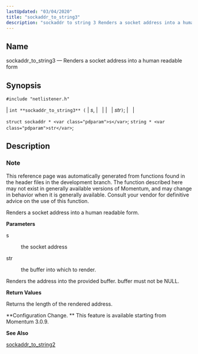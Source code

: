 ```yaml
---
lastUpdated: "03/04/2020"
title: "sockaddr_to_string3"
description: "sockaddr to string 3 Renders a socket address into a human readable form int sockaddr to string 3 s str struct sockaddr s string str This reference page was automatically generated from functions found in the header files in the development branch The function described here may not exist in..."
---
```


<a name="apis.sockaddr_to_string3"></a> 
## Name

sockaddr_to_string3 — Renders a socket address into a human readable form

## Synopsis

`#include "netlistener.h"`

| `int **sockaddr_to_string3** (` | <var class="pdparam">s</var>, |   |
|   | <var class="pdparam">str</var>`)`; |   |

`struct sockaddr * <var class="pdparam">s</var>`;
`string * <var class="pdparam">str</var>`;<a name="idp62210832"></a> 
## Description

### Note

This reference page was automatically generated from functions found in the header files in the development branch. The function described here may not exist in generally available versions of Momentum, and may change in behavior when it is generally available. Consult your vendor for definitive advice on the use of this function.

Renders a socket address into a human readable form.

**<a name="idp62213712"></a> Parameters**

<dl class="variablelist">

<dt>s</dt>

<dd>

the socket address

</dd>

<dt>str</dt>

<dd>

the buffer into which to render.

</dd>

</dl>

Renders the address into the provided buffer. buffer must not be NULL.

**<a name="idp62218800"></a> Return Values**

Returns the length of the rendered address.

**Configuration Change. ** This feature is available starting from Momentum 3.0.9.

**<a name="idp62221968"></a> See Also**

[sockaddr_to_string2](/momentum/3/3-api/apis-sockaddr-to-string-2)